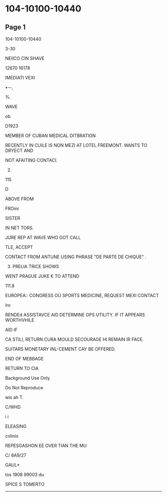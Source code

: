 # 104-10100-10440

## Page 1

104-10100-10440

3-30

NEIICO CIN SHAVE

12870 16178

IMEDIATI VEXI

•--,

%.

WAVE

ob

D1923

MEMBER OF CUBAN MEDICAL DITBRATION

RECENTLY IN CUILE IS NON MEZI AT LOTEL FREEMONT. WANTS TO DRYECT AND

NOT AFAITING CONTACI.

2.

115

D

ABOVE FROM

FROmi

SISTER

IN NET TORS.

JURE REP AT WAVE WHO GOT CALL

TLE, ACCEPT

CONTACT FROM ANTUNE USING PHRASE "DE PARTE DE CHIQUE" .

3. PRELIA TRICE SHOWS

WENT PRAGUE JUKE € TO ATTEND

111.8

EUROPEA:: CONGRESS OÙ SPORTS MEDICINE, REQUEST MEXI CONTACT

Iro

RENDEd ASSISTAVCE AID DETERMINE OPS UTILITY. IF IT APPEARS WORTHVHILE

AID IF

CA STILI, RETURN CURA MOULD SECOURAGE HI REMAIN IR FACE.

SUITARS MONETARY INL-CEMENT CAY BE OFFERED.

END OF MEBBAGE

RETURN TO CIA

Background Use Only

Do Not Reproduce

wis ah T.

C/WHD

i i

ELEASING

colinis

REPESGASHON EE OVER TIAN THE MU

C/ 8A9/27

GAUL*

tos 1908 99003 du

SPICE S TOMERTO

---

